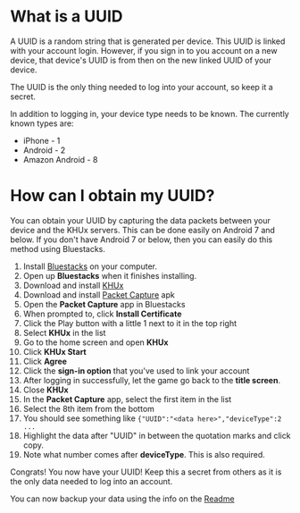 # What is a UUID
A UUID is a random string that is generated per device. This UUID is linked with your account login. However, if you sign in to you account on a new device, that device's UUID is from then on the new linked UUID of your device.

The UUID is the only thing needed to log into your account, so keep it a secret.

In addition to logging in, your device type needs to be known. The currently known types are:

- iPhone - 1
- Android - 2
- Amazon Android - 8

# How can I obtain my UUID?
You can obtain your UUID by capturing the data packets between your device and the KHUx servers. This can be done easily on Android 7 and below. If you don't have Android 7 or below, then you can easily do this method using Bluestacks.

1. Install [Bluestacks](https://www.bluestacks.com/) on your computer.
2. Open up **Bluestacks** when it finishes installing.
3. Download and install [KHUx](https://apkpure.com/kingdom-hearts-u%CF%87-dark-road/com.square_enix.android_googleplay.khuxww/download?from=details)
4. Download and install [Packet Capture](https://apkpure.com/packet-capture/app.greyshirts.sslcapture/download?from=details) apk
5. Open the **Packet Capture** app in Bluestacks
6. When prompted to, click **Install Certificate**
7. Click the Play button with a little 1 next to it in the top right
8. Select **KHUx** in the list
9. Go to the home screen and open **KHUx**
10. Click **KHUx Start**
11. Click **Agree**
12. Click the **sign-in option** that you've used to link your account
13. After logging in successfully, let the game go back to the **title screen**.
14. Close **KHUx**
15. In the **Packet Capture** app, select the first item in the list
16. Select the 8th item from the bottom
17. You should see something like `{"UUID":"<data here>","deviceType":2 ...`
18. Highlight the data after "UUID" in between the quotation marks and click copy.
19. Note what number comes after **deviceType**. This is also required.

Congrats! You now have your UUID! Keep this a secret from others as it is the only data needed to log into an account.

You can now backup your data using the info on the [Readme](/README.md#Backup)